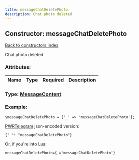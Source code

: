 ```yaml
---
title: messageChatDeletePhoto
description: Chat photo deleted
---
```

## Constructor: messageChatDeletePhoto  
[Back to constructors index](index.md)



Chat photo deleted

### Attributes:

| Name     |    Type       | Required | Description |
|----------|:-------------:|:--------:|------------:|



### Type: [MessageContent](../types/MessageContent.md)


### Example:

```
$messageChatDeletePhoto = ['_' => 'messageChatDeletePhoto'];
```  

[PWRTelegram](https://pwrtelegram.xyz) json-encoded version:

```
{"_": "messageChatDeletePhoto"}
```


Or, if you're into Lua:  


```
messageChatDeletePhoto={_='messageChatDeletePhoto'}

```


